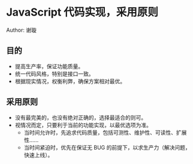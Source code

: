 JavaScript 代码实现，采用原则
============

Author: 谢璇

## 目的
* 提高生产率，保证功能质量。
* 统一代码风格，特别是接口一致。
* 根据现实情况，权衡利弊，确保方案相对最优。

## 采用原则
* 没有最完美的，也没有绝对正确的，选择最适合的则可。
* 视情况而定，只要利于当前的功能实现，以最优选项为准。
    * 当时间允许时，先追求代码质量，包括可测性、维护性、可读性、扩展性……
    * 当时间紧迫时，优先在保证无 BUG 的前提下，以求生产力（解决问题，快速上线）。
